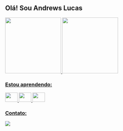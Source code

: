 ## Olá! Sou Andrews Lucas

<div>
<a href="https://github.com/Andrewslucas"><img height="180em" src="https://github-readme-stats.vercel.app/api/top-langs/?username=Andrewslucas&layout=compact&langs_count=7&theme=tokyonight"/>
  
<img height="180em" src="https://github-readme-stats.vercel.app/api?username=Andrewslucas&show_icons=true&theme=dracula&include_all_commits=true&count_private=true"/>
</div>

### **Estou aprendendo:**

<div style="display: inline_block">
  <img alingn="center" height="30" width="40" src="https://cdn.jsdelivr.net/gh/devicons/devicon/icons/javascript/javascript-plain.svg"/>
  <img alingn="center" height="30" width="40" src="https://cdn.jsdelivr.net/gh/devicons/devicon/icons/html5/html5-original-wordmark.svg"/>
  <img alingn="center" height="30" width="40" src="https://cdn.jsdelivr.net/gh/devicons/devicon/icons/css3/css3-original-wordmark.svg"/>  
</div>
  
### **Contato:**

<div>
  <a href=" " target="_blank"><img src="https://img.shields.io/badge/LinkedIn-0077B5?style=for-the-badge&logo=linkedin&logoColor=white" target="_blank"></a>
</div>  
